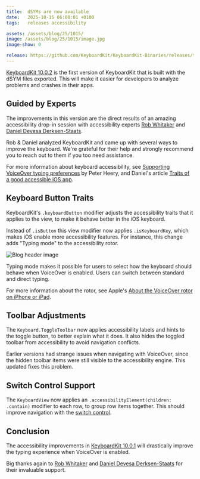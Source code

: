```yaml
---
title:  dSYMs are now available
date:   2025-10-15 06:00:01 +0100
tags:   releases accessibility

assets: /assets/blog/25/1015/
image: /assets/blog/25/1015/image.jpg
image-show: 0

release: https://github.com/KeyboardKit/KeyboardKit-Binaries/releases/tag/10.0.2
---
```


[KeyboardKit 10.0.2]({{page.release}}) is the first version of KeyboardKit that is built with the dSYM files exported. This will make it easier for developers to analyze problems and crashes in their apps.

<!--![Blog header image]({{page.image}})-->


## Guided by Experts

The improvements in this version are the direct results of an amazing accessibility drop-in session with accessibility experts [Rob Whitaker]({{page.rob}}) and [Daniel Devesa Derksen-Staats]({{page.daniel}}).

Rob & Daniel analyzed KeyboardKit and came up with several ways to improve the keyboard. We're grateful for their help and strongly recommend you to reach out to them if you too need assistance.

For more information about keyboard accessibility, see [Supporting VoiceOver typing preferences]({{page.article1}}) by Peter Heery, and Daniel's article [Traits of a good accessible iOS app]({{page.article2}}).


## Keyboard Button Traits

KeyboardKit's `.keyboardButton` modifier adjusts the accessibility traits that it applies to the view, to make it behave better in the iOS keyboard.

Instead of `.isButton` this view modifier now applies `.isKeyboardKey`, which makes iOS enable more accessibility features. For instance, this change adds "Typing mode" to the accessibility rotor.

![Blog header image]({{page.assets}}rotor.jpg)

Typing mode makes it possible for users to select how the keyboard should behave when VoiceOver is enabled. Users can switch between standard and direct typing.

For more information about the rotor, see Apple's [About the VoiceOver rotor on iPhone or iPad]({{page.article-rotor}}).


## Toolbar Adjustments

The `Keyboard.ToggleToolbar` now applies accessibility labels and hints to the toggle button, to better explain what it does. It also hides the toggled toolbar from accessibility to avoid navigation conflicts.

Earlier versions had strange issues when navigating with VoiceOver, since the hidden toolbar items were still visible to the accessibility engine. This updated fixes this problem.


## Switch Control Support

The `KeyboardView` now applies an `.accessibilityElement(children: .contain)` modifier to each row, to group row items together. This should improve navigation with the [switch control]({{page.article-switch}}).


## Conclusion

The accessibility improvements in [KeyboardKit 10.0.1]({{page.release}}) will drastically improve the typing experience when VoiceOver is enabled. 

Big thanks again to [Rob Whitaker]({{page.rob}}) and [Daniel Devesa Derksen-Staats]({{page.daniel}}) for their invaluable support.
